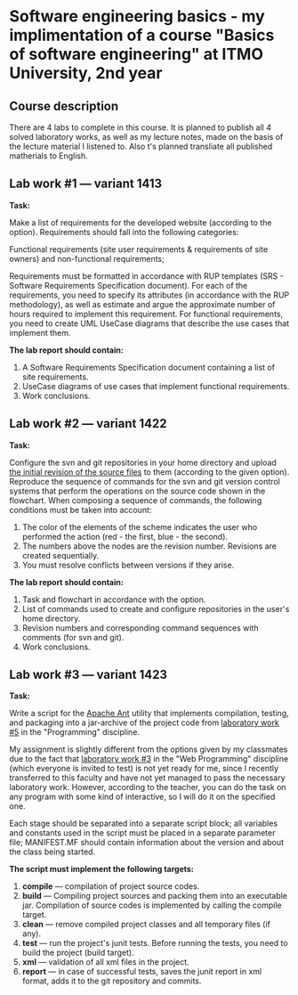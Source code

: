 # Software engineering basics - my implimentation of a course "Basics of software engineering" at ITMO University, 2nd year

## Course description
There are 4 labs to complete in this course. It is planned to publish all 4 solved laboratory works, 
as well as my lecture notes, made on the basis of the lecture material I listened to. Also t's planned transliate all published matherials to English.

## Lab work #1 — variant 1413
**Task:**

Make a list of requirements for the developed website (according to the option). Requirements should fall into the following categories:

Functional requirements (site user requirements & requirements of site owners) and non-functional requirements;

Requirements must be formatted in accordance with RUP templates (SRS - Software Requirements Specification document). 
For each of the requirements, you need to specify its attributes (in accordance with the RUP methodology), 
as well as estimate and argue the approximate number of hours required to implement this requirement.
For functional requirements, you need to create UML UseCase diagrams that describe the use cases that implement them.

**The lab report should contain:**

1. A Software Requirements Specification document containing a list of site requirements.
2. UseCase diagrams of use cases that implement functional requirements.
3. Work conclusions.

## Lab work #2 — variant 1422
**Task:**

Configure the svn and git repositories in your home directory and upload [the initial revision of the source files](https://github.com/nesterrovv/software-engineering-basics/blob/master/images/lab2-schema-revesion.png) to them (according to the given option).
Reproduce the sequence of commands for the svn and git version control systems that perform the operations on the source code shown in the flowchart.
When composing a sequence of commands, the following conditions must be taken into account:

1. The color of the elements of the scheme indicates the user who performed the action (red - the first, blue - the second).
2. The numbers above the nodes are the revision number. Revisions are created sequentially.
3. You must resolve conflicts between versions if they arise.

**The lab report should contain:**

1. Task and flowchart in accordance with the option.
2. List of commands used to create and configure repositories in the user's home directory.
3. Revision numbers and corresponding command sequences with comments (for svn and git).
4. Work conclusions.

## Lab work #3 — variant 1423
**Task:**

Write a script for the [Apache Ant](https://ant.apache.org/) utility that implements compilation, testing, and packaging into a jar-archive of the project 
code from [laboratory work #5](https://github.com/nesterrovv/Programming/tree/main/Lab5) in the "Programming" discipline.

My assignment is slightly different from the options given by my classmates due to the fact that [laboratory work #3](http://se.ifmo.ru/courses/web#labs)  in the "Web Programming" discipline (which everyone is invited to test) is not yet ready for me, since I recently transferred to this faculty and have not yet managed to pass the necessary laboratory work. However, according to the teacher, you can do the task on any program with some kind of interactive, so I will do it on the specified one.

Each stage should be separated into a separate script block; all variables and constants used in the script must be placed in 
a separate parameter file; MANIFEST.MF should contain information about the version and about the class being started.

**The script must implement the following targets:**

1. **compile** — compilation of project source codes.
2. **build** — Compiling project sources and packing them into an executable jar. Compilation of source codes is implemented by calling the compile target.
3. **clean** — remove compiled project classes and all temporary files (if any).
4. **test** — run the project's junit tests. Before running the tests, you need to build the project (build target).
5. **xml** — validation of all xml files in the project.
6. **report** — in case of successful tests, saves the junit report in xml format, adds it to the git repository and commits.
